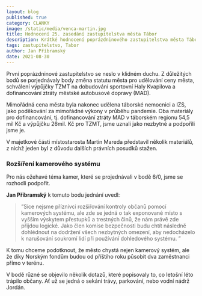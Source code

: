 ```yaml
---
layout: blog
published: true
category: CLANKY
image: /static/media/venca-martin.jpg
title: Hodnocení 25. zasedání zastupitelstva města Tábor
description: Krátké hodnocení poprázdninového zastupitelstva města Tábor
tags: zastupitelstvo, Tabor
author: Jan Příbramský
date: 2021-08-30
---
```


První poprázdninové zastupitelstvo se neslo v klidném duchu. Z důležitých bodů se porjednávaly body změna statutu města pro udělování ceny města, schválení výpůjčky TZMT na dobudování sportovní Haly Kvapilova a dofinancování ztráty městské autobusové dopravy (MAD).


Mimořádná cena města byla nakonec udělena táborské nemocnici a IZS, jako poděkování za mimořádné výkony v průběhu pandemie. Oba materiály pro dofinancování, tj. dofinancování ztráty MAD v táborském regionu 54,5 mil Kč a výpůjčku 26mil. Kč pro TZMT, jsme uznali jako nezbytné a podpořili jsme je.

V majetkové části místostarosta Martin Mareda představil několik materiálů, z nichž jeden byl z důvodu dalších právních posudků stažen. 

### Rozšíření kamerového systému
Pro nás ožehavé téma kamer, které se projednávali v bodě 6/0, jsme se rozhodli podpořit. 

**Jan Příbramský** k tomuto bodu jednání uvedl: 
> ”Sice nejsme příznivci rozšiřování kontroly občanů pomocí kamerových systému, ale zde se jedná o tak exponované místo s vyšším výskytem přestupků a trestných činů, že nám právě zde přijdou logické. Jako člen komise bezpečnosti budu chtít následně dohlédnout na dodržení všech nezbytných omezení, aby nedocházelo k narušování soukromí lidí při používání dohledového systému. ”

K tomu chceme podotknout, že město chystá nejen kamerový systém, ale že díky Norským fondům budou od příštího roku působit dva zaměstnanci přímo v terénu.

V bodě různé se objevilo několik dotazů, které popisovaly to, co letošní léto trápilo občany. Ať už se jedná o sekání trávy, parkování, nebo vodní nádrž Jordán. 
